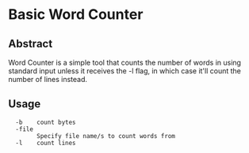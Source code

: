 # Basic Word Counter

## Abstract

Word Counter is a simple tool that counts the number of words in using standard input
unless it receives the -l flag, in which case it'll count the number of lines instead.  

## Usage
```
  -b    count bytes
  -file
        Specify file name/s to count words from
  -l    count lines
```
